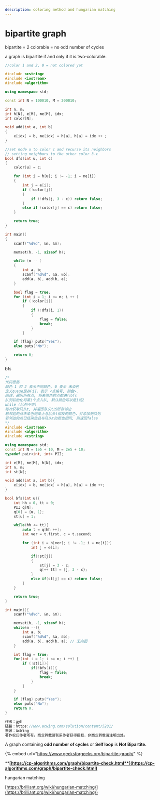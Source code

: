 ```yaml
---
description: coloring method and hungarian matching
---
```


# bipartite graph

bipartite = 2 colorable = no odd number of cycles

a graph is bipartite if and only if it is two-colorable.

```cpp
//color 1 and 2, 0 = not colored yet

#include <cstring>
#include <iostream>
#include <algorithm>

using namespace std;

const int N = 100010, M = 200010;

int n, m;
int h[N], e[M], ne[M], idx;
int color[N];

void add(int a, int b)
{
    e[idx] = b, ne[idx] = h[a], h[a] = idx ++ ;
}

//set node u to color c and recurse its neighbors
// setting neighbors to the other color 3-c
bool dfs(int u, int c)
{
    color[u] = c;

    for (int i = h[u]; i != -1; i = ne[i])
    {
        int j = e[i];
        if (!color[j])
        {
            if (!dfs(j, 3 - c)) return false;
        }
        else if (color[j] == c) return false;
    }

    return true;
}

int main()
{
    scanf("%d%d", &n, &m);

    memset(h, -1, sizeof h);

    while (m -- )
    {
        int a, b;
        scanf("%d%d", &a, &b);
        add(a, b), add(b, a);
    }

    bool flag = true;
    for (int i = 1; i <= n; i ++ )
        if (!color[i])
        {
            if (!dfs(i, 1))
            {
                flag = false;
                break;
            }
        }

    if (flag) puts("Yes");
    else puts("No");

    return 0;
}


```

bfs

```cpp
/*
代码思路
颜色 1 和 2 表示不同颜色, 0 表示 未染色
定义queue是存PII，表示 <点编号, 颜色>,
同理，遍历所有点, 将未染色的点都进行bfs
队列初始化将第i个点入队, 默认颜色可以是1或2
while (队列不空)
每次获取队头t, 并遍历队头t的所有邻边
若邻边的点未染色则染上与队头t相反的颜色，并添加到队列
若邻边的点已经染色且与队头t的颜色相同, 则返回false
*/
#include <iostream>
#include <algorithm>
#include <cstring>

using namespace std;
const int N = 1e5 + 10, M = 2e5 + 10;
typedef pair<int, int> PII;

int e[M], ne[M], h[N], idx;
int n, m;
int st[N];

void add(int a, int b){
    e[idx] = b, ne[idx] = h[a], h[a] = idx ++;
}

bool bfs(int u){
    int hh = 0, tt = 0;
    PII q[N];
    q[0] = {u, 1};
    st[u] = 1;

    while(hh <= tt){
        auto t = q[hh ++];
        int ver = t.first, c = t.second;

        for (int i = h[ver]; i != -1; i = ne[i]){
            int j = e[i];

            if(!st[j])
            {
                st[j] = 3 - c;
                q[++ tt] = {j, 3 - c};
            }
            else if(st[j] == c) return false;
        }
    }

    return true;
}

int main(){
    scanf("%d%d", &n, &m);

    memset(h, -1, sizeof h);
    while(m --){
        int a, b;
        scanf("%d%d", &a, &b);
        add(a, b), add(b, a); // 无向图
    }

    int flag = true;
    for(int i = 1; i <= n; i ++) {
        if (!st[i]){
            if(!bfs(i)){
                flag = false;
                break;
            }
        }
    }

    if (flag) puts("Yes");
    else puts("No");
    return 0;
}

作者：gyh
链接：https://www.acwing.com/solution/content/5281/
来源：AcWing
著作权归作者所有。商业转载请联系作者获得授权，非商业转载请注明出处。
```

A graph containing **odd number of cycles** or **Self loop**  is **Not Bipartite.**

{% embed url="https://www.geeksforgeeks.org/bipartite-graph/" %}

****[**https://cp-algorithms.com/graph/bipartite-check.html**](https://cp-algorithms.com/graph/bipartite-check.html)****

hungarian matching

[https://brilliant.org/wiki/hungarian-matching/](https://brilliant.org/wiki/hungarian-matching/)
